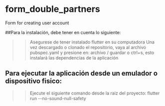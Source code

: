 # form_double_partners
 Form for creating user account

 ##Para la instalación, debe tener en cuenta lo siguiente:
 >> Asegurese de tener instalado flutter en su computadora
 >> Una vez descargado o clonado el repositorio, vaya al archivo pubspec.yaml y presione en: archivo / guardar o ctrl+s, esto instalará las dependencias de la aplicación

 ## Para ejecutar la aplicación desde un emulador o dispositivo fisico:
 >> Ejecute el siguiente comando desde la raiz del proyecto: flutter run --no-sound-null-safety

